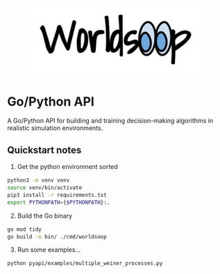 <p align="center">
<img src="./assets/web-heading.png" width="400"/>
</p>

# Go/Python API

A Go/Python API for building and training decision-making algorithms in realistic simulation environments.

## Quickstart notes

1. Get the python environment sorted

```bash
python3 -m venv venv
source venv/bin/activate
pip3 install -r requirements.txt
export PYTHONPATH={$PYTHONPATH}:.
```

2. Build the Go binary

```bash
go mod tidy
go build -o bin/ ./cmd/worldsoop
```

3. Run some examples...

```bash
python pyapi/examples/multiple_weiner_processes.py
```
